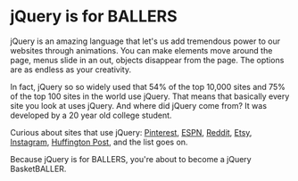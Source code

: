 # jQuery is for BALLERS

jQuery is an amazing language that let's us add tremendous power to our websites through animations. You can make elements move around the page, menus slide in an out, objects disappear from the page. The options are as endless as your creativity. 

In fact, jQuery so so widely used that 54% of the top 10,000 sites and 75% of the top 100 sites in the world use jQuery. That means that basically every site you look at uses jQuery. And where did jQuery come from? It was developed by a 20 year old college student. 

Curious about sites that use jQuery: [Pinterest](pinterest.com), [ESPN](espn.com), [Reddit](reddit.com), [Etsy](etsy.com), [Instagram](instagram.com), [Huffington Post](huffingtonpost.com), and the list goes on.

Because jQuery is for BALLERS, you're about to become a jQuery BasketBALLER.

